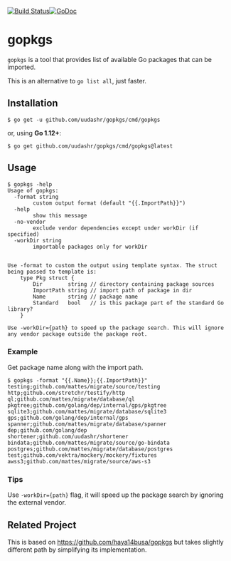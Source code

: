[![Build Status](https://travis-ci.org/uudashr/gopkgs.svg?branch=master)](https://travis-ci.org/uudashr/gopkgs)[![GoDoc](https://godoc.org/github.com/uudashr/gopkgs?status.svg)](https://godoc.org/github.com/uudashr/gopkgs)

# gopkgs

`gopkgs` is a tool that provides list of available Go packages that can be imported.

This is an alternative to `go list all`, just faster.

## Installation

`$ go get -u github.com/uudashr/gopkgs/cmd/gopkgs`

or, using **Go 1.12+**:

`$ go get github.com/uudashr/gopkgs/cmd/gopkgs@latest`

## Usage

```plaintext
$ gopkgs -help
Usage of gopkgs:
  -format string
    	custom output format (default "{{.ImportPath}}")
  -help
    	show this message
  -no-vendor
    	exclude vendor dependencies except under workDir (if specified)
  -workDir string
    	importable packages only for workDir


Use -format to custom the output using template syntax. The struct being passed to template is:
    type Pkg struct {
        Dir        string // directory containing package sources
        ImportPath string // import path of package in dir
        Name       string // package name
        Standard   bool   // is this package part of the standard Go library?
    }

Use -workDir={path} to speed up the package search. This will ignore any vendor package outside the package root.
```

### Example

Get package name along with the import path.

```plaintext
$ gopkgs -format "{{.Name}};{{.ImportPath}}"
testing;github.com/mattes/migrate/source/testing
http;github.com/stretchr/testify/http
ql;github.com/mattes/migrate/database/ql
pkgtree;github.com/golang/dep/internal/gps/pkgtree
sqlite3;github.com/mattes/migrate/database/sqlite3
gps;github.com/golang/dep/internal/gps
spanner;github.com/mattes/migrate/database/spanner
dep;github.com/golang/dep
shortener;github.com/uudashr/shortener
bindata;github.com/mattes/migrate/source/go-bindata
postgres;github.com/mattes/migrate/database/postgres
test;github.com/vektra/mockery/mockery/fixtures
awss3;github.com/mattes/migrate/source/aws-s3
```

### Tips

Use `-workDir={path}` flag, it will speed up the package search by ignoring the external vendor.

## Related Project

This is based on <https://github.com/haya14busa/gopkgs> but takes slightly different path by simplifying its implementation.
